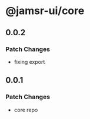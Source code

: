 # @jamsr-ui/core

## 0.0.2

### Patch Changes

- fixing export

## 0.0.1

### Patch Changes

- core repo

